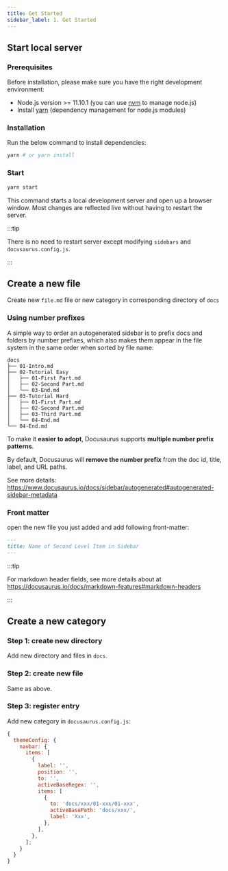 ```yaml
---
title: Get Started
sidebar_label: 1. Get Started
---
```


## Start local server

### Prerequisites

Before installation, please make sure you have the right development environment:

- Node.js version >= 11.10.1 (you can use [nvm](https://github.com/nvm-sh/nvm) to manage node.js)
- Install [yarn](https://yarnpkg.com/en/docs/install#mac-stable) (dependency management for node.js modules)

### Installation

Run the below command to install dependencies:

```bash
yarn # or yarn install
```

### Start

```bash
yarn start
```

This command starts a local development server and open up a browser window. Most changes are reflected live without having to restart the server.

:::tip

There is no need to restart server except modifying `sidebars` and `docusaurus.config.js`.

:::

## Create a new file

Create new `file.md` file or new category in corresponding directory of `docs`

### Using number prefixes

A simple way to order an autogenerated sidebar is to prefix docs and folders by number prefixes, which also makes them appear in the file system in the same order when sorted by file name:

```text
docs
├── 01-Intro.md
├── 02-Tutorial Easy
│   ├── 01-First Part.md
│   ├── 02-Second Part.md
│   └── 03-End.md
├── 03-Tutorial Hard
│   ├── 01-First Part.md
│   ├── 02-Second Part.md
│   ├── 03-Third Part.md
│   └── 04-End.md
└── 04-End.md
```

To make it **easier to adopt**, Docusaurus supports **multiple number prefix patterns**.

By default, Docusaurus will **remove the number prefix** from the doc id, title, label, and URL paths.

See more details: https://www.docusaurus.io/docs/sidebar/autogenerated#autogenerated-sidebar-metadata

### Front matter

open the new file you just added and add following front-matter:

```md
---
title: Name of Second Level Item in Sidebar
---
```

:::tip

For markdown header fields, see more details about at https://docusaurus.io/docs/markdown-features#markdown-headers

:::

## Create a new category

### Step 1: create new directory

Add new directory and files in `docs`.

### Step 2: create new file

Same as above.

### Step 3: register entry

Add new category in `docusaurus.config.js`:

```js {12-14} title="docusaurus.config.js"
{
  themeConfig: {
    navbar: {
      items: [
        {
          label: '',
          position: '',
          to: '',
          activeBaseRegex: '',
          items: [
            {
              to: 'docs/xxx/01-xxx/01-xxx',
              activeBasePath: 'docs/xxx/',
              label: 'Xxx',
            },
          ],
        },
      ];
    }
  }
}
```
